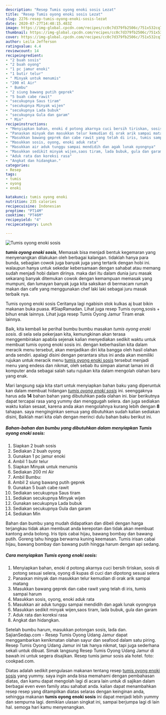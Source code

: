 ```yaml
---
description: "Resep Tumis oyong enoki sosis Lezat"
title: "Resep Tumis oyong enoki sosis Lezat"
slug: 2276-resep-tumis-oyong-enoki-sosis-lezat
date: 2020-07-27T14:48:15.483Z
image: https://img-global.cpcdn.com/recipes/cc0c7d379fb2506c/751x532cq70/tumis-oyong-enoki-sosis-foto-resep-utama.jpg
thumbnail: https://img-global.cpcdn.com/recipes/cc0c7d379fb2506c/751x532cq70/tumis-oyong-enoki-sosis-foto-resep-utama.jpg
cover: https://img-global.cpcdn.com/recipes/cc0c7d379fb2506c/751x532cq70/tumis-oyong-enoki-sosis-foto-resep-utama.jpg
author: Leila Jefferson
ratingvalue: 4.4
reviewcount: 14
recipeingredient:
- "2 buah sosis"
- "2 buah oyong"
- "1 pc jamur enoki"
- "1 butir telur"
- " Minyak untuk menumis"
- "200 ml Air"
- " Bumbu"
- "2 siung bawang putih geprek"
- "5 buah cabe rawit"
- "secukupnya Saus tiram"
- "secukupnya Minyak wijen"
- "secukupnya Lada bubuk"
- "secukupnya Gula dan garam"
- " Min"
recipeinstructions:
- "Menyiapkan bahan, enoki d potong akarnya cuci bersih tiriskan, sosis di potong sesuai selera, oyong di kupas di cuci dan dipotong sesuai selera"
- "Panaskan minyak dan masukkan telur kemudian di orak arik sampai matang"
- "Masukkan bawang geprek dan cabe rawit yang telah di iris, tumis sampai harum"
- "Masukkan sosis, oyong, enoki aduk rata"
- "Masukkan air aduk tunggu sampai mendidih dan agak lunak oyongnya"
- "Masukkan sedikit minyak wijen,saos tiram, lada bubuk, gula dan garam"
- "Aduk rata dan koreksi rasa"
- "Angkat dan hidangkan."
categories:
- Resep
tags:
- tumis
- oyong
- enoki

katakunci: tumis oyong enoki 
nutrition: 235 calories
recipecuisine: Indonesian
preptime: "PT14M"
cooktime: "PT46M"
recipeyield: "4"
recipecategory: Lunch

---
```



![Tumis oyong enoki sosis](https://img-global.cpcdn.com/recipes/cc0c7d379fb2506c/751x532cq70/tumis-oyong-enoki-sosis-foto-resep-utama.jpg)

<b><i>tumis oyong enoki sosis</i></b>, Memasak bisa menjadi bentuk kegemaran yang menyenangkan dilakukan oleh berbagai kalangan. tidaklah hanya para bunda, sebagian cowok juga banyak juga yang tertarik dengan hobi ini. walaupun hanya untuk sekedar kebersamaan dengan sahabat atau memang sudah menjadi hobi dalam dirinya. maka dari itu dalam dunia juru masak sekarang banyak ditemukan cowok dengan kemampuan memasak yang mumpuni, dan lumayan banyak juga kita saksikan di bermacam rumah makan dan cafe yang menggunakan chef laki laki sebagai juru masak terbaik nya.

Tumis oyong enoki sosis Ceritanya lagi ngabisin stok kulkas aj buat bikin makanan buka puasa. #SiapRamadan. Lihat juga resep Tumis oyong,sosis + bihun enak lainnya. Lihat juga resep Tumis Oyong Jamur Tiram enak lainnya.

Baik, kita kembali ke perihal bumbu bumbu masakan <i>tumis oyong enoki sosis</i>. di sela sela pekerjaan kita, kemungkinan akan terasa menggembirakan apabila sejenak kalian menyediakan sedikit waktu untuk membuat tumis oyong enoki sosis ini. dengan keberhasilan kita dalam meracik menu tersebut, akan menjadikan diri kita bangga oleh hasil olahan anda sendiri. apalagi disini dengan perantara situs ini anda akan memiliki rujukan untuk meracik menu <u>tumis oyong enoki sosis</u> tersebut menjadi menu yang endess dan nikmat, oleh sebab itu simpan alamat laman ini di komputer anda sebagai salah satu rujukan kita dalam mengolah olahan baru yang enak.


Mari langsung saja kita start untuk menyiapkan bahan baku yang diperuntuk kan dalam membuat hidangan <u><i>tumis oyong enoki sosis</i></u> ini. seenggaknya harus ada <b>14</b> bahan bahan yang dibutuhkan pada olahan ini. biar berikutnya dapat tercapai rasa yang yummy dan menggugah selera. dan juga sediakan waktu kalian sesaat, karena anda akan mengolahnya kurang lebih dengan <b>8</b> tahapan. saya menginginkan semua yang dibutuhkan sudah kalian sediakan disini, Baiklah mari kita olah dengan merinci dulu bahan baku berikut ini.

<!--inarticleads1-->

##### Bahan-bahan dan bumbu yang dibutuhkan dalam menyiapkan Tumis oyong enoki sosis:

1. Siapkan 2 buah sosis
1. Sediakan 2 buah oyong
1. Gunakan 1 pc jamur enoki
1. Ambil 1 butir telur
1. Siapkan  Minyak untuk menumis
1. Sediakan 200 ml Air
1. Ambil  Bumbu:
1. Ambil 2 siung bawang putih geprek
1. Gunakan 5 buah cabe rawit
1. Sediakan secukupnya Saus tiram
1. Sediakan secukupnya Minyak wijen
1. Gunakan secukupnya Lada bubuk
1. Sediakan secukupnya Gula dan garam
1. Sediakan  Min


Bahan dan bumbu yang mudah didapatkan dan dibeli dengan harga terjangkau tidak akan membuat anda kerepotan dan tidak akan membuat kantong anda bolong. Iris tipis cabai hijau, bawang bombay dan bawang putih. Goreng tahu hingga berwarna kuning keemasan. Tumis irisan cabai hijau, bawang bombay dan bawang putih hingga harum dengan api sedang. 

<!--inarticleads2-->

##### Cara menyiapkan Tumis oyong enoki sosis:

1. Menyiapkan bahan, enoki d potong akarnya cuci bersih tiriskan, sosis di potong sesuai selera, oyong di kupas di cuci dan dipotong sesuai selera
1. Panaskan minyak dan masukkan telur kemudian di orak arik sampai matang
1. Masukkan bawang geprek dan cabe rawit yang telah di iris, tumis sampai harum
1. Masukkan sosis, oyong, enoki aduk rata
1. Masukkan air aduk tunggu sampai mendidih dan agak lunak oyongnya
1. Masukkan sedikit minyak wijen,saos tiram, lada bubuk, gula dan garam
1. Aduk rata dan koreksi rasa
1. Angkat dan hidangkan.


Setelah bumbu harum, masukkan potongan sosis, lada dan. SajianSedap.com - Resep Tumis Oyong Udang Jamur dapat menggambarkan kenikmatan olahan sayur dan seafood dalam satu piring. Resep Tumis Oyong Udang Jamur ini tak hanya nikmat, tapi juga sederhana sekali untuk dibuat. Simak langsung Resep Tumis Oyong Udang Jamur di bawah ini untuk segera disajikan. Resep tumis jamur sosis ala hotel. foto: cookpad.com. 

Diatas adalah sedikit pengulasan makanan tentang resep <u>tumis oyong enoki sosis</u> yang yummy. saya ingin anda bisa memahami dengan pembahasan diatas, dan kamu dapat mengolah lagi di acara lain untuk di sajikan dalam berbagai even even family atau sahabat anda. kalian dapat menambahkan resep resep yang ditampilkan diatas selaras dengan keinginan anda, sehingga makanan <b>tumis oyong enoki sosis</b> ini dapat menjadi lebih yummy dan sempurna lagi. demikian ulasan singkat ini, sampai berjumpa lagi di lain hal. semoga hari kamu menyenangkan.
